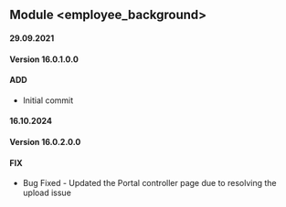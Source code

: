 ## Module <employee_background>

#### 29.09.2021
#### Version 16.0.1.0.0
#### ADD
- Initial commit

#### 16.10.2024
#### Version 16.0.2.0.0
#### FIX
- Bug Fixed - Updated the Portal controller page due to resolving the upload issue